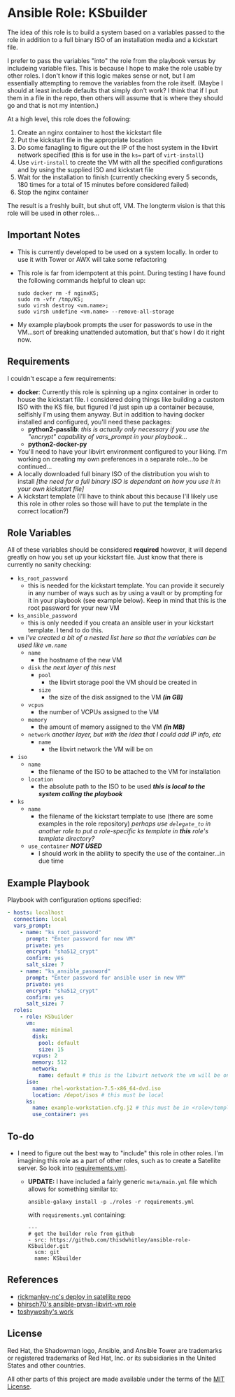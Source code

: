 Ansible Role: KSbuilder
=======================

The idea of this role is to build a system based on a variables passed to the
role in addition to a full binary ISO of an installation media and a kickstart
file.

I prefer to pass the variables "into" the role from the playbook versus by
includeing variable files.  This is because I hope to make the role usable by
other roles.  I don't know if this logic makes sense or not, but I am
essentially attempting to remove the variables from the role itself.  (Maybe I
should at least include defaults that simply don't work?  I think that if I put
them in a file in the repo, then others will assume that is where they should
go and that is not my intention.)

At a high level, this role does the following:

1. Create an nginx container to host the kickstart file
2. Put the kickstart file in the appropriate location
3. Do some fanagling to figure out the IP of the host system in the libvirt
   network specified (this is for use in the `ks=` part of `virt-install`)
4. Use `virt-install` to create the VM with all the specified configurations
   and by using the supplied ISO and kickstart file
5. Wait for the installation to finish (currently checking every 5 seconds,
   180 times for a total of 15 minutes before considered failed)
6. Stop the nginx container

The result is a freshly built, but shut off, VM.  The longterm vision is that
this role will be used in other roles...

Important Notes
---------------

* This is currently developed to be used on a system locally.  In order to use
  it with Tower or AWX will take some refactoring
* This role is far from idempotent at this point.  During testing I have found
  the following commands helpful to clean up:

      sudo docker rm -f nginxKS;
      sudo rm -vfr /tmp/KS;
      sudo virsh destroy <vm.name>;
      sudo virsh undefine <vm.name> --remove-all-storage

* My example playbook prompts the user for passwords to use in the VM...sort of
  breaking unattended automation, but that's how I do it right now.

Requirements
------------

I couldn't escape a few requirements:

* **docker**:  Currently this role is spinning up a nginx container in order to
  house the kickstart file.  I considered doing things like building a custom
  ISO with the KS file, but figured I'd just spin up a container because,
  selfishly I'm using them anyway.  But in addition to having docker installed
  and configured, you'll need these packages:
  * **python2-passlib**: *this is actually only necessary if you use the
    "encrypt" capability of  vars_prompt in your playbook...*
  * **python2-docker-py**
* You'll need to have your libvirt environment configured to your liking.  I'm
  working on creating my own preferences in a separate role...to be continued...
* A locally downloaded full binary ISO of the distribution you wish to install
  *[the need for a full binary ISO is dependant on how you use it in your own
  kickstart file]*
* A kickstart template (I'll have to think about this because I'll likely use
  this role in other roles so those will have to put the template in the correct
  location?)

Role Variables
--------------

All of these variables should be considered **required** however, it will
depend greatly on how you set up your kickstart file.  Just know that there is
currently no sanity checking:

* `ks_root_password`
  * this is needed for the kickstart template.  You can provide it securely in
    any number of ways such as by using a vault or by prompting for it in your
    playbook (see example below).  Keep in mind that this is the root password for your new VM
* `ks_ansible_password`
  * this is only needed if you creata an ansible user in your kickstart
    template.  I tend to do this.
* `vm` *I've created a bit of a nested list here so that the variables can be
  used like `vm.name`*
  * `name`
    * the hostname of the new VM
  * `disk` *the next layer of this nest*
    * `pool`
      * the libvirt storage pool the VM should be created in
    * `size`
      * the size of the disk assigned to the VM ***(in GB)***
  * `vcpus`
    * the number of VCPUs assigned to the VM
  * `memory`
    * the amount of memory assigned to the VM ***(in MB)***
  * `network` *another layer, but with the idea that I could add IP info, etc*
    * `name`
      * the libvirt network the VM will be on
* `iso`
  * `name`
    * the filename of the ISO to be attached to the VM for installation
  * `location`
    * the absolute path to the ISO to be used ***this is local to the system
      calling the playbook***
* `ks`
  * `name`
    * the filename of the kickstart template to use (there are some examples in
      the role repository) *perhaps use `delegate_to` in another role to put a
      role-specific ks template in **this** role's template directory?*
  * `use_container` ***NOT USED***
    * I should work in the ability to specify the use of the container...in due
      time

Example Playbook
----------------

Playbook with configuration options specified:

```yaml
- hosts: localhost
  connection: local
  vars_prompt:
    - name: "ks_root_password"
      prompt: "Enter password for new VM"
      private: yes
      encrypt: "sha512_crypt"
      confirm: yes
      salt_size: 7
    - name: "ks_ansible_password"
      prompt: "Enter password for ansible user in new VM"
      private: yes
      encrypt: "sha512_crypt"
      confirm: yes
      salt_size: 7
  roles:
    - role: KSbuilder
      vm:
        name: minimal
        disk:
          pool: default
          size: 15
        vcpus: 2
        memory: 512
        network:
          name: default # this is the libvirt network the vm will be on
      iso:
        name: rhel-workstation-7.5-x86_64-dvd.iso
        location: /depot/isos # this must be local
      ks:
        name: example-workstation.cfg.j2 # this must be in <role>/templates
        use_container: yes

```

To-do
-----

* I need to figure out the best way to "include" this role in other roles.  I'm
  imagining this role as a part of other roles, such as to create a Satellite
  server.  So look into [requirements.yml](https://docs.ansible.com/ansible/latest/reference_appendices/galaxy.html).
  * **UPDATE:** I have included a fairly generic `meta/main.yml` file which
    allows for something similar to:

        ansible-galaxy install -p ./roles -r requirements.yml

    with `requirements.yml` containing:

        ---
        # get the builder role from github
        - src: https://github.com/thisdwhitley/ansible-role-KSbuilder.git
          scm: git
          name: KSbuilder

References
----------

* [rickmanley-nc's deploy in satellite repo](https://github.com/rickmanley-nc/satellite)
* [bhirsch70's ansible-prvsn-libvirt-vm role](https://github.com/RedHatGov/Instant-Demo/tree/master/ansible-prvsn-libvirt-vm)
* [toshywoshy's work](https://github.com/toshywoshy/ansible-role-vminstaller)

License
-------

Red Hat, the Shadowman logo, Ansible, and Ansible Tower are trademarks or
registered trademarks of Red Hat, Inc. or its subsidiaries in the United
States and other countries.

All other parts of this project are made available under the terms of the [MIT
License](LICENSE).